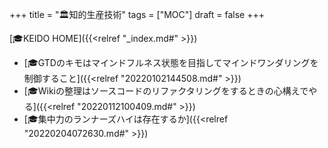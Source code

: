 +++
title = "🏛知的生産技術"
tags = ["MOC"]
draft = false
+++

[🎓KEIDO HOME]({{<relref "_index.md#" >}})

-   [🎓GTDのキモはマインドフルネス状態を目指してマインドワンダリングを制御すること]({{<relref "20220102144508.md#" >}})
-   [🎓Wikiの整理はソースコードのリファクタリングをするときの心構えでやる]({{<relref "20220112100409.md#" >}})
-   [🎓集中力のランナーズハイは存在するか]({{<relref "20220204072630.md#" >}})
